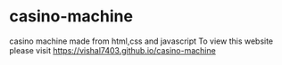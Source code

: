 # casino-machine
casino machine made from html,css and javascript
 To view this website please visit https://vishal7403.github.io/casino-machine
